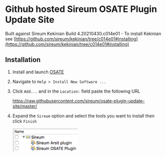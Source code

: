 # Github hosted Sireum OSATE Plugin Update Site

Built against Sireum Kekinian Build 4.20210430.c014e01 - To install Kekinian see [https://github.com/sireum/kekinian/tree/c014e01#installing](https://github.com/sireum/kekinian/tree/c014e01#installing)

## Installation
1. Install and launch [OSATE](http://osate.org/download-and-install.html)
2. Navigate to ``Help > Install New Software ...``
3. Click ``Add...`` and in the ``Location:`` field paste the following URL

    https://raw.githubusercontent.com/sireum/osate-plugin-update-site/master/
  
4. Expand the ``Sireum`` option and select the tools you want to install then click ``Finish``

   ![tool-options](resources/tool-options.png)
